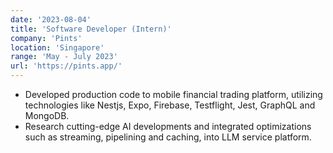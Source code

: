 ```yaml
---
date: '2023-08-04'
title: 'Software Developer (Intern)'
company: 'Pints'
location: 'Singapore'
range: 'May - July 2023'
url: 'https://pints.app/'
---
```


- Developed production code to mobile financial trading platform, utilizing technologies like Nestjs, Expo, Firebase, Testflight, Jest, GraphQL and MongoDB.
- Research cutting-edge AI developments and integrated optimizations such as streaming, pipelining and caching, into LLM service platform.
